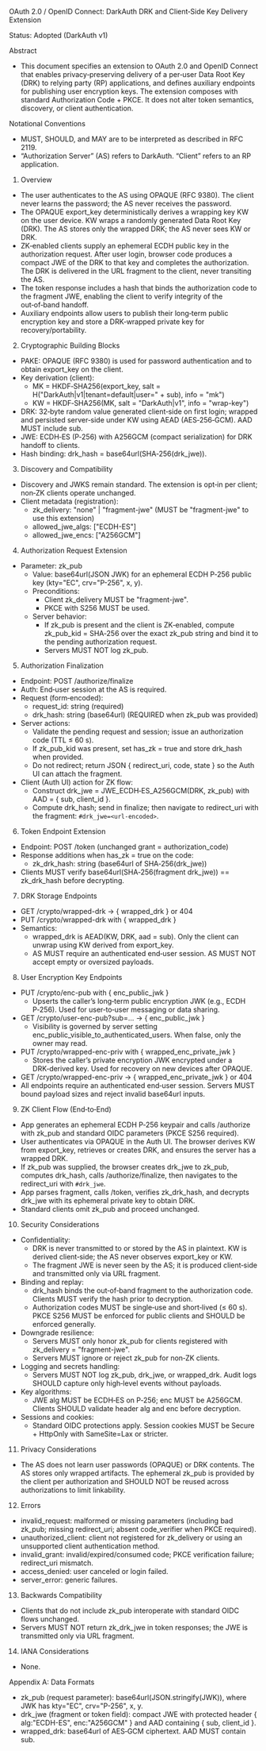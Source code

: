 OAuth 2.0 / OpenID Connect: DarkAuth DRK and Client‑Side Key Delivery Extension

Status: Adopted (DarkAuth v1)

Abstract

- This document specifies an extension to OAuth 2.0 and OpenID Connect that enables privacy‑preserving delivery of a per‑user Data Root Key (DRK) to relying party (RP) applications, and defines auxiliary endpoints for publishing user encryption keys. The extension composes with standard Authorization Code + PKCE. It does not alter token semantics, discovery, or client authentication.

Notational Conventions

- MUST, SHOULD, and MAY are to be interpreted as described in RFC 2119.
- “Authorization Server” (AS) refers to DarkAuth. “Client” refers to an RP application.

1. Overview

- The user authenticates to the AS using OPAQUE (RFC 9380). The client never learns the password; the AS never receives the password.
- The OPAQUE export_key deterministically derives a wrapping key KW on the user device. KW wraps a randomly generated Data Root Key (DRK). The AS stores only the wrapped DRK; the AS never sees KW or DRK.
- ZK‑enabled clients supply an ephemeral ECDH public key in the authorization request. After user login, browser code produces a compact JWE of the DRK to that key and completes the authorization. The DRK is delivered in the URL fragment to the client, never transiting the AS.
- The token response includes a hash that binds the authorization code to the fragment JWE, enabling the client to verify integrity of the out‑of‑band handoff.
- Auxiliary endpoints allow users to publish their long‑term public encryption key and store a DRK‑wrapped private key for recovery/portability.

2. Cryptographic Building Blocks

- PAKE: OPAQUE (RFC 9380) is used for password authentication and to obtain export_key on the client.
- Key derivation (client):
  - MK = HKDF‑SHA256(export_key, salt = H("DarkAuth|v1|tenant=default|user=" + sub), info = "mk")
  - KW = HKDF‑SHA256(MK, salt = "DarkAuth|v1", info = "wrap-key")
- DRK: 32‑byte random value generated client‑side on first login; wrapped and persisted server‑side under KW using AEAD (AES‑256‑GCM). AAD MUST include sub.
- JWE: ECDH‑ES (P‑256) with A256GCM (compact serialization) for DRK handoff to clients.
- Hash binding: drk_hash = base64url(SHA‑256(drk_jwe)).

3. Discovery and Compatibility

- Discovery and JWKS remain standard. The extension is opt‑in per client; non‑ZK clients operate unchanged.
- Client metadata (registration):
  - zk_delivery: "none" | "fragment-jwe" (MUST be "fragment-jwe" to use this extension)
  - allowed_jwe_algs: ["ECDH-ES"]
  - allowed_jwe_encs: ["A256GCM"]

4. Authorization Request Extension

- Parameter: zk_pub
  - Value: base64url(JSON JWK) for an ephemeral ECDH P‑256 public key (kty="EC", crv="P-256", x, y).
  - Preconditions:
    - Client zk_delivery MUST be "fragment-jwe".
    - PKCE with S256 MUST be used.
  - Server behavior:
    - If zk_pub is present and the client is ZK‑enabled, compute zk_pub_kid = SHA‑256 over the exact zk_pub string and bind it to the pending authorization request.
    - Servers MUST NOT log zk_pub.

5. Authorization Finalization

- Endpoint: POST /authorize/finalize
- Auth: End‑user session at the AS is required.
- Request (form‑encoded):
  - request_id: string (required)
  - drk_hash: string (base64url) (REQUIRED when zk_pub was provided)
- Server actions:
  - Validate the pending request and session; issue an authorization code (TTL ≤ 60 s).
  - If zk_pub_kid was present, set has_zk = true and store drk_hash when provided.
  - Do not redirect; return JSON { redirect_uri, code, state } so the Auth UI can attach the fragment.
- Client (Auth UI) action for ZK flow:
  - Construct drk_jwe = JWE_ECDH‑ES_A256GCM(DRK, zk_pub) with AAD = { sub, client_id }.
  - Compute drk_hash; send in finalize; then navigate to redirect_uri with the fragment: `#drk_jwe=<url-encoded>`.

6. Token Endpoint Extension

- Endpoint: POST /token (unchanged grant = authorization_code)
- Response additions when has_zk = true on the code:
  - zk_drk_hash: string (base64url of SHA‑256(drk_jwe))
- Clients MUST verify base64url(SHA‑256(fragment drk_jwe)) == zk_drk_hash before decrypting.

7. DRK Storage Endpoints

- GET /crypto/wrapped-drk → { wrapped_drk } or 404
- PUT /crypto/wrapped-drk with { wrapped_drk }
- Semantics:
  - wrapped_drk is AEAD(KW, DRK, aad = sub). Only the client can unwrap using KW derived from export_key.
  - AS MUST require an authenticated end‑user session. AS MUST NOT accept empty or oversized payloads.

8. User Encryption Key Endpoints

- PUT /crypto/enc-pub with { enc_public_jwk }
  - Upserts the caller’s long‑term public encryption JWK (e.g., ECDH P‑256). Used for user‑to‑user messaging or data sharing.
- GET /crypto/user-enc-pub?sub=... → { enc_public_jwk }
  - Visibility is governed by server setting enc_public_visible_to_authenticated_users. When false, only the owner may read.
- PUT /crypto/wrapped-enc-priv with { wrapped_enc_private_jwk }
  - Stores the caller’s private encryption JWK encrypted under a DRK‑derived key. Used for recovery on new devices after OPAQUE.
- GET /crypto/wrapped-enc-priv → { wrapped_enc_private_jwk } or 404
- All endpoints require an authenticated end‑user session. Servers MUST bound payload sizes and reject invalid base64url inputs.

9. ZK Client Flow (End‑to‑End)

- App generates an ephemeral ECDH P‑256 keypair and calls /authorize with zk_pub and standard OIDC parameters (PKCE S256 required).
- User authenticates via OPAQUE in the Auth UI. The browser derives KW from export_key, retrieves or creates DRK, and ensures the server has a wrapped DRK.
- If zk_pub was supplied, the browser creates drk_jwe to zk_pub, computes drk_hash, calls /authorize/finalize, then navigates to the redirect_uri with `#drk_jwe`.
- App parses fragment, calls /token, verifies zk_drk_hash, and decrypts drk_jwe with its ephemeral private key to obtain DRK.
- Standard clients omit zk_pub and proceed unchanged.

10. Security Considerations

- Confidentiality:
  - DRK is never transmitted to or stored by the AS in plaintext. KW is derived client‑side; the AS never observes export_key or KW.
  - The fragment JWE is never seen by the AS; it is produced client‑side and transmitted only via URL fragment.
- Binding and replay:
  - drk_hash binds the out‑of‑band fragment to the authorization code. Clients MUST verify the hash prior to decryption.
  - Authorization codes MUST be single‑use and short‑lived (≤ 60 s). PKCE S256 MUST be enforced for public clients and SHOULD be enforced generally.
- Downgrade resilience:
  - Servers MUST only honor zk_pub for clients registered with zk_delivery = "fragment-jwe".
  - Servers MUST ignore or reject zk_pub for non‑ZK clients.
- Logging and secrets handling:
  - Servers MUST NOT log zk_pub, drk_jwe, or wrapped_drk. Audit logs SHOULD capture only high‑level events without payloads.
- Key algorithms:
  - JWE alg MUST be ECDH‑ES on P‑256; enc MUST be A256GCM. Clients SHOULD validate header alg and enc before decryption.
- Sessions and cookies:
  - Standard OIDC protections apply. Session cookies MUST be Secure + HttpOnly with SameSite=Lax or stricter.

11. Privacy Considerations

- The AS does not learn user passwords (OPAQUE) or DRK contents. The AS stores only wrapped artifacts. The ephemeral zk_pub is provided by the client per authorization and SHOULD NOT be reused across authorizations to limit linkability.

12. Errors

- invalid_request: malformed or missing parameters (including bad zk_pub; missing redirect_uri; absent code_verifier when PKCE required).
- unauthorized_client: client not registered for zk_delivery or using an unsupported client authentication method.
- invalid_grant: invalid/expired/consumed code; PKCE verification failure; redirect_uri mismatch.
- access_denied: user canceled or login failed.
- server_error: generic failures.

13. Backwards Compatibility

- Clients that do not include zk_pub interoperate with standard OIDC flows unchanged.
- Servers MUST NOT return zk_drk_jwe in token responses; the JWE is transmitted only via URL fragment.

14. IANA Considerations

- None.

Appendix A: Data Formats

- zk_pub (request parameter): base64url(JSON.stringify(JWK)), where JWK has kty="EC", crv="P-256", x, y.
- drk_jwe (fragment or token field): compact JWE with protected header { alg:"ECDH-ES", enc:"A256GCM" } and AAD containing { sub, client_id }.
- wrapped_drk: base64url of AES‑GCM ciphertext. AAD MUST contain sub.


